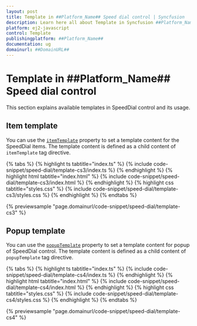 ```yaml
---
layout: post
title: Template in ##Platform_Name## Speed dial control | Syncfusion
description: Learn here all about Template in Syncfusion ##Platform_Name## Speed dial control of Syncfusion Essential JS 2 and more.
platform: ej2-javascript
control: Template 
publishingplatform: ##Platform_Name##
documentation: ug
domainurl: ##DomainURL##
---
```


# Template in ##Platform_Name## Speed dial control

This section explains available templates in SpeedDial control and its usage.

## Item template

You can use the [`itemTemplate`](../api/speed-dial#itemtemplate) property to set a template content for the SpeedDial items. The template content is defined as a child content of `itemTemplate` tag directive.

{% tabs %}
{% highlight ts tabtitle="index.ts" %}
{% include code-snippet/speed-dial/template-cs3/index.ts %}
{% endhighlight %}
{% highlight html tabtitle="index.html" %}
{% include code-snippet/speed-dial/template-cs3/index.html %}
{% endhighlight %}
{% highlight css tabtitle="styles.css" %}
{% include code-snippet/speed-dial/template-cs3/styles.css %}
{% endhighlight %}
{% endtabs %}
          
{% previewsample "page.domainurl/code-snippet/speed-dial/template-cs3" %}

## Popup template

You can use the [`popupTemplate`](../api/speed-dial#popuptemplate) property to set a template content for popup of  SpeedDial control. The template content is defined as a child content of `popupTemplate` tag directive.

{% tabs %}
{% highlight ts tabtitle="index.ts" %}
{% include code-snippet/speed-dial/template-cs4/index.ts %}
{% endhighlight %}
{% highlight html tabtitle="index.html" %}
{% include code-snippet/speed-dial/template-cs4/index.html %}
{% endhighlight %}
{% highlight css tabtitle="styles.css" %}
{% include code-snippet/speed-dial/template-cs4/styles.css %}
{% endhighlight %}
{% endtabs %}
          
{% previewsample "page.domainurl/code-snippet/speed-dial/template-cs4" %}